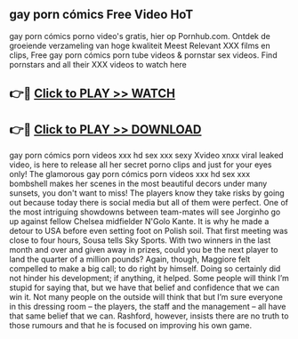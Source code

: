 ## gay porn cómics Free Video HoT 

gay porn cómics porno video's gratis, hier op Pornhub.com. Ontdek de groeiende verzameling van hoge kwaliteit Meest Relevant XXX films en clips,
Free gay porn cómics porn tube videos & pornstar sex videos. Find pornstars and all their XXX videos to watch here


## 👉🔴 [Click to PLAY >> WATCH](http://us.freeplayer.one?title=gay_porn_cómics&ref=16D)

## 👉🔴 [Click to PLAY >> DOWNLOAD](http://us.freeplayer.one?title=gay_porn_cómics&ref=16D)


gay porn cómics porn videos xxx hd sex xxx sexy Xvideo xnxx viral leaked video, is here to release all her secret porno clips and just for your eyes only! The glamorous gay porn cómics porn videos xxx hd sex xxx bombshell makes her scenes in the most beautiful decors under many sunsets, you don't want to miss! The players know they take risks by going out because today there is social media but all of them were perfect. One of the most intriguing showdowns between team-mates will see Jorginho go up against fellow Chelsea midfielder N'Golo Kante. It is why he made a detour to USA before even setting foot on Polish soil. That first meeting was close to four hours, Sousa tells Sky Sports. With two winners in the last month and over and given away in prizes, could you be the next player to land the quarter of a million pounds? Again, though, Maggiore felt compelled to make a big call; to do right by himself. Doing so certainly did not hinder his development; if anything, it helped. Some people will think I’m stupid for saying that, but we have that belief and confidence that we can win it. Not many people on the outside will think that but I’m sure everyone in this dressing room – the players, the staff and the management – all have that same belief that we can. Rashford, however, insists there are no truth to those rumours and that he is focused on improving his own game.